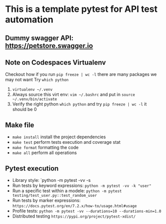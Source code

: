 # This is a template pytest for API test automation

## Dummy swagger API: https://petstore.swagger.io

## Note on Codespaces Virtualenv 
Checkout how if you run `pip freeze | wc -l` there are many packages we may not want
Try `which python`
1. `virtualenv ~/.venv` 
2. Always source this virt env:
`vim ~/.bashrc` and put in `source ~/.venv/bin/activate`
3. Verify the right python `which python` and try `pip freeze | wc -l` it should be 0

## Make file
* `make install` install the project dependencies
* `make test` perform tests execution and coverage stat
* `make format` formatting the code
* `make all` perform all operations 

## Pytest execution
* Library style: `python -m pytest -vv -s
* Run tests by keyword expressions: `python -m pytest -vv -k "user"`
* Run a specific test within a modele: `python -m pytest testing/test_user.py::test_random_user`
* Run tests by marker expressions: `https://docs.pytest.org/en/7.2.x/how-to/usage.html#usage`
* Profile tests: `python -m pytest -vv --durations=10 --durations-min=1.0`
* Distributed testing `https://pypi.org/project/pytest-xdist/`